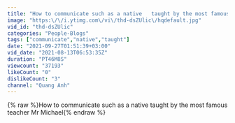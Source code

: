 ```yaml
---
title: "How to communicate such as a native   taught by the most famous teacher Mr Michael"
image: "https:\/\/i.ytimg.com\/vi\/thd-dsZUlic\/hqdefault.jpg"
vid_id: "thd-dsZUlic"
categories: "People-Blogs"
tags: ["communicate","native","taught"]
date: "2021-09-27T01:51:39+03:00"
vid_date: "2021-08-13T06:53:35Z"
duration: "PT46M8S"
viewcount: "37193"
likeCount: "0"
dislikeCount: "3"
channel: "Quang Anh"
---
```

{% raw %}How to communicate such as a native   taught by the most famous teacher Mr Michael{% endraw %}
